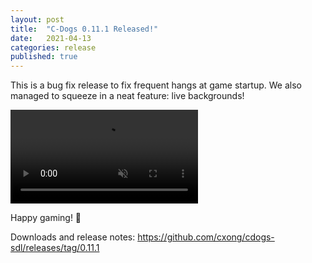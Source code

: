 ```yaml
---
layout: post
title:  "C-Dogs 0.11.1 Released!"
date:   2021-04-13
categories: release
published: true
---
```


This is a bug fix release to fix frequent hangs at game startup. We also managed to squeeze in a neat feature: live backgrounds!

<video muted autoplay loop>
    <source src="https://raw.githubusercontent.com/cxong/cdogs-sdl/gh-pages/_posts/livebg.mp4" type="video/mp4">
</video>

Happy gaming! 🥳

Downloads and release notes: <https://github.com/cxong/cdogs-sdl/releases/tag/0.11.1>
